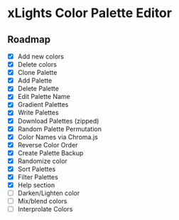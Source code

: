 # xLights Color Palette Editor
## Roadmap
- [x] Add new colors
- [x] Delete colors
- [x] Clone Palette
- [x] Add Palette
- [x] Delete Palette
- [x] Edit Palette Name
- [x] Gradient Palettes
- [x] Write Palettes
- [x] Download Palettes (zipped)
- [x] Random Palette Permutation
- [x] Color Names via Chroma.js
- [x] Reverse Color Order
- [x] Create Palette Backup
- [x] Randomize color
- [x] Sort Palettes
- [x] Filter Palettes
- [x] Help section
- [ ] Darken/Lighten color
- [ ] Mix/blend colors
- [ ] Interprolate Colors
